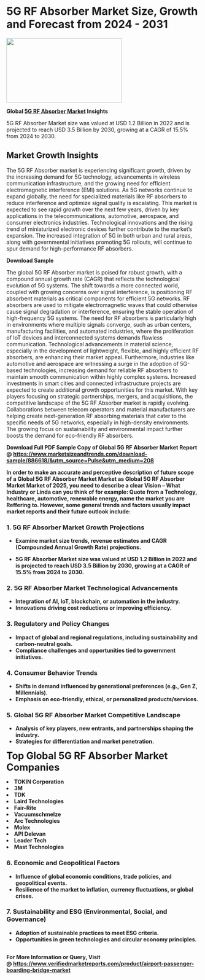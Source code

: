 <H1>5G RF Absorber Market Size, Growth and Forecast from 2024 - 2031</H1><img class="aligncenter size-medium wp-image-584254" src="https://thirdeyenews.in/wp-content/uploads/2024/09/Global-Market-Research-300x168.jpeg" alt="" width="300" height="168" /><p><strong>Global&nbsp;<a href="https://www.marketsizeandtrends.com/download-sample/886618/&amp;utm_source=Pulse&amp;utm_medium=208">5G RF Absorber Market</a> Insights</strong></p><p>5G RF Absorber Market size was valued at USD 1.2 Billion in 2022 and is projected to reach USD 3.5 Billion by 2030, growing at a CAGR of 15.5% from 2024 to 2030.</p><p><h2>Market Growth Insights</h2> <p>The 5G RF Absorber market is experiencing significant growth, driven by the increasing demand for 5G technology, advancements in wireless communication infrastructure, and the growing need for efficient electromagnetic interference (EMI) solutions. As 5G networks continue to expand globally, the need for specialized materials like RF absorbers to reduce interference and optimize signal quality is escalating. This market is expected to see rapid growth over the next few years, driven by key applications in the telecommunications, automotive, aerospace, and consumer electronics industries. Technological innovations and the rising trend of miniaturized electronic devices further contribute to the market’s expansion. The increased integration of 5G in both urban and rural areas, along with governmental initiatives promoting 5G rollouts, will continue to spur demand for high-performance RF absorbers.</p> <p><strong>Download Sample</strong></p> <p>The global 5G RF Absorber market is poised for robust growth, with a compound annual growth rate (CAGR) that reflects the technological evolution of 5G systems. The shift towards a more connected world, coupled with growing concerns over signal interference, is positioning RF absorbent materials as critical components for efficient 5G networks. RF absorbers are used to mitigate electromagnetic waves that could otherwise cause signal degradation or interference, ensuring the stable operation of high-frequency 5G systems. The need for RF absorbers is particularly high in environments where multiple signals converge, such as urban centers, manufacturing facilities, and automated industries, where the proliferation of IoT devices and interconnected systems demands flawless communication. Technological advancements in material science, especially in the development of lightweight, flexible, and highly efficient RF absorbers, are enhancing their market appeal. Furthermore, industries like automotive and aerospace are witnessing a surge in the adoption of 5G-based technologies, increasing demand for reliable RF absorbers to maintain smooth communication within highly complex systems. Increased investments in smart cities and connected infrastructure projects are expected to create additional growth opportunities for this market. With key players focusing on strategic partnerships, mergers, and acquisitions, the competitive landscape of the 5G RF Absorber market is rapidly evolving. Collaborations between telecom operators and material manufacturers are helping create next-generation RF absorbing materials that cater to the specific needs of 5G networks, especially in high-density environments. The growing focus on sustainability and environmental impact further boosts the demand for eco-friendly RF absorbers. <p><strong></p><p><span class=""><strong>Download Full PDF Sample Copy of Global 5G RF Absorber Market Report</strong> @ <a href="https://www.marketsizeandtrends.com/download-sample/886618/&amp;utm_source=Pulse&amp;utm_medium=208" target="_blank">https://www.marketsizeandtrends.com/download-sample/886618/&amp;utm_source=Pulse&amp;utm_medium=208</a></span></p><p>In order to make an accurate and perceptive description of future scope of a Global&nbsp;5G RF Absorber Market Market as Global&nbsp;5G RF Absorber Market Market of 2025, you need to describe a clear Vision &ndash; What Industry or Linda can you think of for example: Quote from a Technology, healthcare, automotive, renewable energy, name the market you are Reffering to. However, some general trends and factors usually impact market reports and their future outlook include:</p><h3>1.&nbsp;<strong>5G RF Absorber Market Growth Projections</strong></h3><ul><li>Examine market size trends, revenue estimates and CAGR (Compounded Annual Growth Rate) projections.</li><li><p>5G RF Absorber Market size was valued at USD 1.2 Billion in 2022 and is projected to reach USD 3.5 Billion by 2030, growing at a CAGR of 15.5% from 2024 to 2030.</p></li></ul><h3>2.&nbsp;<strong>5G RF Absorber Market Technological Advancements</strong></h3><ul><li>Integration of AI, IoT, blockchain, or automation in the industry.</li><li>Innovations driving cost reductions or improving efficiency.</li></ul><h3>3.&nbsp;<strong>Regulatory and Policy Changes</strong></h3><ul><li>Impact of global and regional regulations, including sustainability and carbon-neutral goals.</li><li>Compliance challenges and opportunities tied to government initiatives.</li></ul><h3>4.&nbsp;<strong>Consumer Behavior Trends</strong></h3><ul><li>Shifts in demand influenced by generational preferences (e.g., Gen Z, Millennials).</li><li>Emphasis on eco-friendly, ethical, or personalized products/services.</li></ul><h3>5.&nbsp;<strong>Global 5G RF Absorber Market Competitive Landscape</strong></h3><ul><li>Analysis of key players, new entrants, and partnerships shaping the industry.</li><li>Strategies for differentiation and market penetration.</li></ul><p data-pm-slice="1 1 []"><span style="color: inherit; font-family: inherit; font-size: 25px;">Top Global 5G RF Absorber Market Companies</span></p><div class="" data-test-id=""><p><li>TOKIN Corporation</li><li> 3M</li><li> TDK</li><li> Laird Technologies</li><li> Fair-Rite</li><li> Vacuumschmelze</li><li> Arc Technologies</li><li> Molex</li><li> API Delevan</li><li> Leader Tech</li><li> Mast Technologies</li></p></div><h3>6.&nbsp;<strong>Economic and Geopolitical Factors</strong></h3><ul><li>Influence of global economic conditions, trade policies, and geopolitical events.</li><li>Resilience of the market to inflation, currency fluctuations, or global crises.</li></ul><h3>7.&nbsp;<strong>Sustainability and ESG (Environmental, Social, and Governance)</strong></h3><ul><li>Adoption of sustainable practices to meet ESG criteria.</li><li>Opportunities in green technologies and circular economy principles.</li></ul><h2><strong style="font-size: 14px;">For More Information or Query, Visit @&nbsp;</strong><a style="background-color: #ffffff; font-size: 14px;" href="https://www.marketsizeandtrends.com/report/5g-rf-absorber-market/" target="_blank">https://www.verifiedmarketreports.com/product/airport-passenger-boarding-bridge-market</a></h2>
